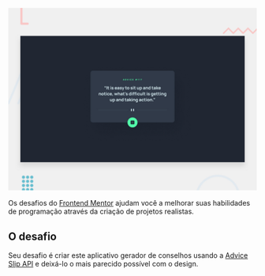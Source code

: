 ![Design preview for the Advice generator app coding challenge](preview.jpg)

Os desafios do [Frontend Mentor](https://www.frontendmentor.io) ajudam você a melhorar suas habilidades de programação através da criação de projetos realistas.

## O desafio

Seu desafio é criar este aplicativo gerador de conselhos usando a [Advice Slip API](https://api.adviceslip.com) e deixá-lo o mais parecido possível com o design.
